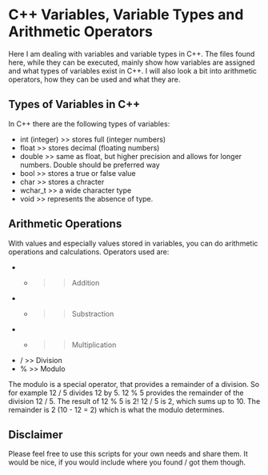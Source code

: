 # C++ Variables, Variable Types and Arithmetic Operators 

Here I am dealing with variables and variable types in C++. The files found here, while they can be executed, mainly show how
variables are assigned and what types of variables exist in C++. I will also look a bit into arithmetic operators, how they can 
be used and what they are.  

## Types of Variables in C++ 

In C++ there are the following types of variables: 

* int (integer) >> stores full (integer numbers)
* float >> stores decimal (floating numbers)
* double >> same as float, but higher precision and allows for longer numbers. Double should be preferred way
* bool >> stores a true or false value 
* char >> stores a chracter 
* wchar_t >> a wide character type
* void >> represents the absence of type.

## Arithmetic Operations 

With values and especially values stored in variables, you can do arithmetic operations and calculations. Operators used are: 

* + >> Addition 
* - >> Substraction 
* * >> Multiplication 
* / >> Division 
* % >> Modulo

The modulo is a special operator, that provides a remainder of a division. So for example 12 / 5 divides 12 by 5. 12 % 5 provides
the remainder of the division 12 / 5. The result of 12 % 5 is 2! 12 / 5 is 2, which sums up to 10. The remainder is 2 (10 - 12 = 2) 
which is what the modulo determines. 

## Disclaimer 

Please feel free to use this scripts for your own needs and share them. It would be nice, if you would include where you found / 
got them though.

